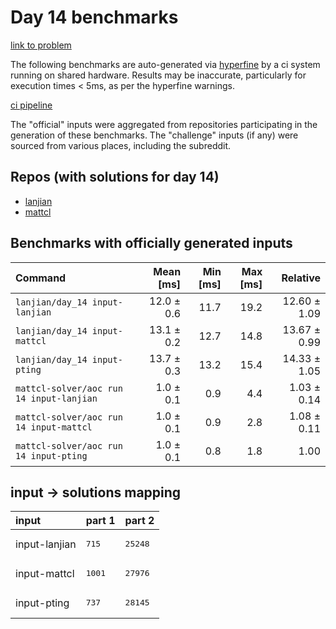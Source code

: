 # Day 14 benchmarks

[link to problem](http://adventofcode.com/2022/day/14)

The following benchmarks are auto-generated via [hyperfine](https://github.com/sharkdp/hyperfine) by a ci system running on shared hardware. Results may be inaccurate, particularly for execution times < 5ms, as per the hyperfine warnings.

[ci pipeline](http://ci.papercode.net:8080/teams/aoc2022/pipelines/aoc-compare-2022)

The "official" inputs were aggregated from repositories participating in the generation of these benchmarks. The "challenge" inputs (if any) were sourced from various places, including the subreddit.

## Repos (with solutions for day 14)


- [lanjian](https://github.com/LanJian/aoc-2022)
- [mattcl](https://github.com/mattcl/aoc2022)

## Benchmarks with officially generated inputs
| Command | Mean [ms] | Min [ms] | Max [ms] | Relative |
|:---|---:|---:|---:|---:|
| `lanjian/day_14 input-lanjian` | 12.0 ± 0.6 | 11.7 | 19.2 | 12.60 ± 1.09 |
| `lanjian/day_14 input-mattcl` | 13.1 ± 0.2 | 12.7 | 14.8 | 13.67 ± 0.99 |
| `lanjian/day_14 input-pting` | 13.7 ± 0.3 | 13.2 | 15.4 | 14.33 ± 1.05 |
| `mattcl-solver/aoc run 14 input-lanjian` | 1.0 ± 0.1 | 0.9 | 4.4 | 1.03 ± 0.14 |
| `mattcl-solver/aoc run 14 input-mattcl` | 1.0 ± 0.1 | 0.9 | 2.8 | 1.08 ± 0.11 |
| `mattcl-solver/aoc run 14 input-pting` | 1.0 ± 0.1 | 0.8 | 1.8 | 1.00 |

## input -> solutions mapping
|input|part 1|part 2|
|:---|:---|:---|
|input-lanjian|<pre>715</pre>|<pre>25248</pre>|
|input-mattcl|<pre>1001</pre>|<pre>27976</pre>|
|input-pting|<pre>737</pre>|<pre>28145</pre>|
